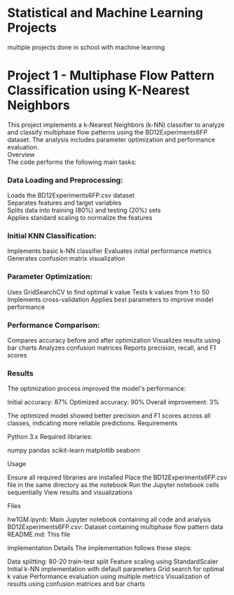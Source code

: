 <h1> Statistical and Machine Learning Projects </h1>
multiple projects done in school with machine learning

# Project 1 - Multiphase Flow Pattern Classification using K-Nearest Neighbors
This project implements a k-Nearest Neighbors (k-NN) classifier to analyze and classify multiphase flow patterns using the BD12Experiments6FP dataset. The analysis includes parameter optimization and performance evaluation. <br> 
Overview <br> 
The code performs the following main tasks:<br> 

### Data Loading and Preprocessing: <br> 
  Loads the BD12Experiments6FP.csv dataset <br> 
  Separates features and target variables <br> 
  Splits data into training (80%) and testing (20%) sets <br> 
  Applies standard scaling to normalize the features <br> 

### Initial KNN Classification:
  Implements basic k-NN classifier
  Evaluates initial performance metrics
  Generates confusion matrix visualization
  
### Parameter Optimization:
  Uses GridSearchCV to find optimal k value
  Tests k values from 1 to 50
  Implements cross-validation
  Applies best parameters to improve model performance


### Performance Comparison:
  Compares accuracy before and after optimization
  Visualizes results using bar charts
  Analyzes confusion matrices
  Reports precision, recall, and F1 scores

### Results
The optimization process improved the model's performance:

Initial accuracy: 87%
Optimized accuracy: 90%
Overall improvement: 3%

The optimized model showed better precision and F1 scores across all classes, indicating more reliable predictions.
Requirements

Python 3.x
Required libraries:

numpy
pandas
scikit-learn
matplotlib
seaborn



Usage

Ensure all required libraries are installed
Place the BD12Experiments6FP.csv file in the same directory as the notebook
Run the Jupyter notebook cells sequentially
View results and visualizations

Files

hw1GM.ipynb: Main Jupyter notebook containing all code and analysis
BD12Experiments6FP.csv: Dataset containing multiphase flow pattern data
README.md: This file

Implementation Details
The implementation follows these steps:

Data splitting: 80-20 train-test split
Feature scaling using StandardScaler
Initial k-NN implementation with default parameters
Grid search for optimal k value
Performance evaluation using multiple metrics
Visualization of results using confusion matrices and bar charts
